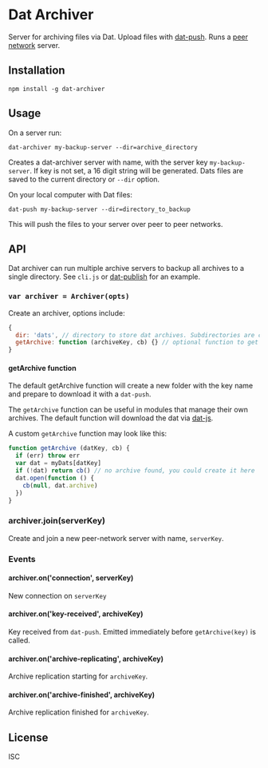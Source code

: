 # Dat Archiver

Server for archiving files via Dat. Upload files with [dat-push](https://github.com/joehand/dat-push). Runs a [peer network](https://github.com/mafintosh/peer-network) server.

## Installation

```
npm install -g dat-archiver
```

## Usage

On a server run:

```
dat-archiver my-backup-server --dir=archive_directory
```

Creates a dat-archiver server with name, with the server key `my-backup-server`. If key is not set, a 16 digit string will be generated. Dats files are saved to the current directory or `--dir` option.

On your local computer with Dat files:

```
dat-push my-backup-server --dir=directory_to_backup
```

This will push the files to your server over peer to peer networks.

## API

Dat archiver can run multiple archive servers to backup all archives to a single directory. See `cli.js` or [dat-publish](https://github.com/joehand/dat-publish) for an example.

### `var archiver = Archiver(opts)`

Create an archiver, options include:

```js
{
  dir: 'dats', // directory to store dat archives. Subdirectories are created using archive keys as the name
  getArchive: function (archiveKey, cb) {} // optional function to get archive on new dat-push connection. See example below.
}
```

#### getArchive function

The default getArchive function will create a new folder with the key name and prepare to download it with a `dat-push`.

The `getArchive` function can be useful in modules that manage their own archives. The default function will download the dat via [dat-js](https://github.com/joehand/dat-js). 

A custom `getArchive` function may look like this:

```js
function getArchive (datKey, cb) {
  if (err) throw err
  var dat = myDats[datKey]
  if (!dat) return cb() // no archive found, you could create it here
  dat.open(function () {
    cb(null, dat.archive)
  })
}
```

### archiver.join(serverKey)

Create and join a new peer-network server with name, `serverKey`. 

### Events

#### archiver.on('connection', serverKey)

New connection on `serverKey`

#### archiver.on('key-received', archiveKey)

Key received from `dat-push`. Emitted immediately before `getArchive(key)` is called.

#### archiver.on('archive-replicating', archiveKey)

Archive replication starting for `archiveKey`.

#### archiver.on('archive-finished', archiveKey)

Archive replication finished for `archiveKey`.

## License

ISC